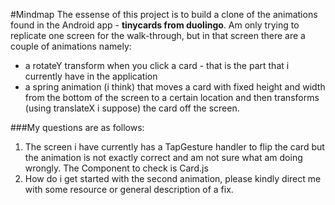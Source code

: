 #Mindmap
The essense of this project is to build a clone of the animations found in the Android app - **tinycards from duolingo**. 
Am only trying to replicate one screen for the walk-through, but in that screen there are a couple of animations namely:
+ a rotateY transform when you click a card - that is the part that i currently have in the application
+ a spring animation (i think) that moves a card with fixed height and width from the bottom of the screen to a certain 
location and then transforms (using translateX i suppose) the card off the screen.

###My questions are as follows:
1) The screen i have currently has a TapGesture handler to flip the card but the animation is not exactly correct and am not sure what am doing wrongly. The Component to check is Card.js
2) How do i get started with the second animation, please kindly direct me with some resource or general description of a fix.
